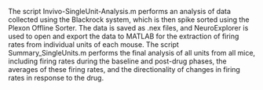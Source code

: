 The script Invivo-SingleUnit-Analysis.m performs an analysis of data collected using the Blackrock system, which is then spike sorted using the Plexon Offline Sorter. The data is saved as .nex files, and NeuroExplorer is used to open and export the data to MATLAB for the extraction of firing rates from individual units of each mouse. The script Summary_SingleUnits.m performs the final analysis of all units from all mice, including firing rates during the baseline and post-drug phases, the averages of these firing rates, and the directionality of changes in firing rates in response to the drug.

